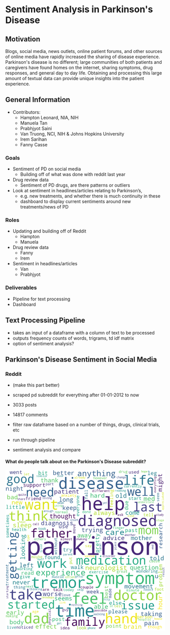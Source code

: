 # Sentiment Analysis in Parkinson's Disease

## Motivation
Blogs, social media, news outlets, online patient forums, and other sources of online media have rapidly increased the sharing of disease experience. Parkinson's disease is no different; large communities of both patients and caregivers have found homes on the internet, sharing symptoms, drug responses, and general day to day life. Obtaining and processing this large amount of textual data can provide unique insights into the patient experience. 

## General Information 
- Contributors:
    - Hampton Leonard, NIA, NIH
    - Manuela Tan
    - Prabhjyot Saini
    - Van Truong, NCI, NIH & Johns Hopkins University
    - Irem Sarihan
    - Fanny Casse

### Goals
- Sentiment of PD on social media
  - Building off of what was done with reddit last year
- Drug review data
  - Sentiment of PD drugs, are there patterns or outliers
- Look at sentiment in headlines/articles relating to Parkinson’s, 
  - e.g. new treatments, and whether there is much continuity in these
  - dashboard to display current sentiments around new treatments/news of PD
  
  
 ### Roles
 
- Updating and building off of Reddit
  - Hampton
  - Manuela
- Drug review data
  - Fanny
  - Irem
- Sentiment in headlines/articles
  - Van
  - Prabhjyot
  
### Deliverables

- Pipeline for text processing
- Dashboard
 
 
## Text Processing Pipeline

- takes an input of a dataframe with a column of text to be processed
- outputs frequency counts of words, trigrams, td idf matrix
- option of sentiment analysis?
 
## Parkinson's Disease Sentiment in Social Media

### Reddit

- (make this part better)
- scraped pd subreddit for everything after 01-01-2012 to now
- 3033 posts
- 14817 comments

- filter raw dataframe based on a number of things, drugs, clinical trials, etc
- run through pipeline
- sentiment analysis and compare



#### What do people talk about on the Parkinson's Disease subreddit?

![](/images/reddit_wordcloud.png)




